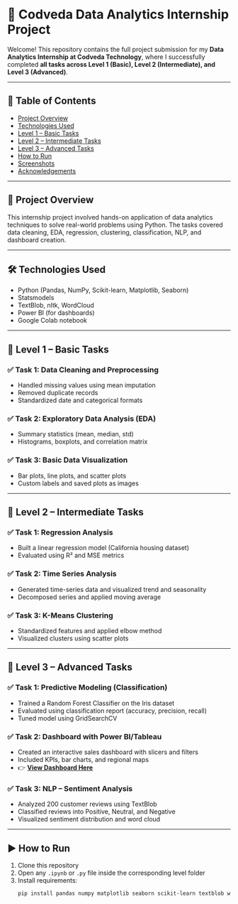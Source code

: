 # 🚀 Codveda Data Analytics Internship Project

Welcome! This repository contains the full project submission for my **Data Analytics Internship at Codveda Technology**, where I successfully completed **all tasks across Level 1 (Basic), Level 2 (Intermediate), and Level 3 (Advanced)**.

---

## 📌 Table of Contents

- [Project Overview](#project-overview)
- [Technologies Used](#technologies-used)
- [Level 1 – Basic Tasks](#level-1--basic-tasks)
- [Level 2 – Intermediate Tasks](#level-2--intermediate-tasks)
- [Level 3 – Advanced Tasks](#level-3--advanced-tasks)
- [How to Run](#how-to-run)
- [Screenshots](#screenshots)
- [Acknowledgements](#acknowledgements)

---

## 📖 Project Overview

This internship project involved hands-on application of data analytics techniques to solve real-world problems using Python. The tasks covered data cleaning, EDA, regression, clustering, classification, NLP, and dashboard creation.

---

## 🛠 Technologies Used

- Python (Pandas, NumPy, Scikit-learn, Matplotlib, Seaborn)
- Statsmodels
- TextBlob, nltk, WordCloud
- Power BI (for dashboards)
- Google Colab notebook

---

## 🔹 Level 1 – Basic Tasks

### ✅ Task 1: Data Cleaning and Preprocessing
- Handled missing values using mean imputation
- Removed duplicate records
- Standardized date and categorical formats

### ✅ Task 2: Exploratory Data Analysis (EDA)
- Summary statistics (mean, median, std)
- Histograms, boxplots, and correlation matrix

### ✅ Task 3: Basic Data Visualization
- Bar plots, line plots, and scatter plots
- Custom labels and saved plots as images

---

## 🔸 Level 2 – Intermediate Tasks

### ✅ Task 1: Regression Analysis
- Built a linear regression model (California housing dataset)
- Evaluated using R² and MSE metrics

### ✅ Task 2: Time Series Analysis
- Generated time-series data and visualized trend and seasonality
- Decomposed series and applied moving average

### ✅ Task 3: K-Means Clustering
- Standardized features and applied elbow method
- Visualized clusters using scatter plots

---

## 🔺 Level 3 – Advanced Tasks

### ✅ Task 1: Predictive Modeling (Classification)
- Trained a Random Forest Classifier on the Iris dataset
- Evaluated using classification report (accuracy, precision, recall)
- Tuned model using GridSearchCV

### ✅ Task 2: Dashboard with Power BI/Tableau
- Created an interactive sales dashboard with slicers and filters
- Included KPIs, bar charts, and regional maps
- 👉 **[View Dashboard Here]([https://your-dashboard-link.com](https://app.powerbi.com/view?r=eyJrIjoiZDE1NWU1ZmYtZDIyNy00ZTRiLWEwMGYtMDFlMTE4MjlhYjRmIiwidCI6ImYzZDA5MDA5LWI2ZjItNDI1OS05ZWJjLTkyNzRkNTMxNDc0MSIsImMiOjEwfQ%3D%3D))**

### ✅ Task 3: NLP – Sentiment Analysis
- Analyzed 200 customer reviews using TextBlob
- Classified reviews into Positive, Neutral, and Negative
- Visualized sentiment distribution and word cloud

---

## ▶️ How to Run

1. Clone this repository
2. Open any `.ipynb` or `.py` file inside the corresponding level folder
3. Install requirements:  
   ```bash
   pip install pandas numpy matplotlib seaborn scikit-learn textblob wordcloud statsmodels
